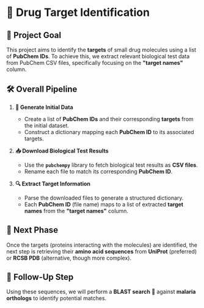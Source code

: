 # 🔬 Drug Target Identification

## 🎯 Project Goal

This project aims to identify the **targets** of small drug molecules using a list of **PubChem IDs**. To achieve this, we extract relevant biological test data from PubChem CSV files, specifically focusing on the **"target names"** column.

## 🛠️ Overall Pipeline

1. **📌 Generate Initial Data**
   - Create a list of **PubChem IDs** and their corresponding **targets** from the initial dataset.
   - Construct a dictionary mapping each **PubChem ID** to its associated targets.

2. **📥 Download Biological Test Results**
   - Use the **`pubchempy`** library to fetch biological test results as **CSV files**.
   - Rename each file to match its corresponding **PubChem ID**.

3. **🔍 Extract Target Information**
   - Parse the downloaded files to generate a structured dictionary.
   - Each **PubChem ID** (file name) maps to a list of extracted **target names** from the **"target names"** column.

## 🚀 Next Phase

Once the targets (proteins interacting with the molecules) are identified, the next step is retrieving their **amino acid sequences** from **UniProt** (preferred) or **RCSB PDB** (alternative, though more complex).

## 🔬 Follow-Up Step

Using these sequences, we will perform a **BLAST search** 🔎 against **malaria orthologs** to identify potential matches.
